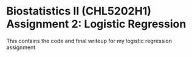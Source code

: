 # Biostatistics II (CHL5202H1) Assignment 2: Logistic Regression

This contains the code and final writeup for my logistic regression assignment